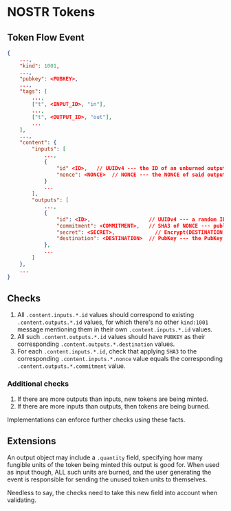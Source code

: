 <!-- markdownlint-enable -->
<!-- markdownlint-disable MD013 -->

# NOSTR Tokens

## Token Flow Event

```json
{
    ...,
    "kind": 1001,
    ...,
    "pubkey": <PUBKEY>,
    ...,
    "tags": [
        ...,
        ["t", <INPUT_ID>, "in"],
        ...,
        ["t", <OUTPUT_ID>, "out"],
        ...
    ],
    ...,
    "content": {
        "inputs": [
            ...,
            {
                "id" <ID>,   // UUIDv4 --- the ID of an unburned output
                "nonce": <NONCE>  // NONCE --- the NONCE of said output, such that SHA3(NONCE) == Output(ID).commitment
            }
            ...
        ],
        "outputs": [
            ...,
            {
                "id": <ID>,                   // UUIDv4 --- a random ID to associate to this output
                "commitment": <COMMITMENT>,   // SHA3 of NONCE --- public commitment to the value of NONCE
                "secret": <SECRET>,             // Encrypt(DESTINATION, NONCE) --- private revelation of the value of NONCE
                "destination": <DESTINATION>  // PubKey --- the PubKey of the output's destination
            },
            ...
        ]
    },
    ...
}
```

## Checks

1. All `.content.inputs.*.id` values should correspond to existing `.content.outputs.*.id` values, for which there's no other `kind:1001` message mentioning them in their own `.content.inputs.*.id` values.
2. All such `.content.outputs.*.id` values should have `PUBKEY` as their corresponding `.content.outputs.*.destination` values.
3. For each `.content.inputs.*.id`, check that applying `SHA3` to the corresponding `.content.inputs.*.nonce` value equals the corresponding `.content.outputs.*.commitment` value.

### Additional checks

1. If there are more outputs than inputs, new tokens are being minted.
2. If there are more inputs than outputs, then tokens are being burned.

Implementations can enforce further checks using these facts.

## Extensions

An output object may include a `.quantity` field, specifying how many fungible units of the token being minted this output is good for.
When used as input though, ALL such units are burned, and the user generating the event is responsible for sending the unused token units to themselves.

Needless to say, the checks need to take this new field into account when validating.
